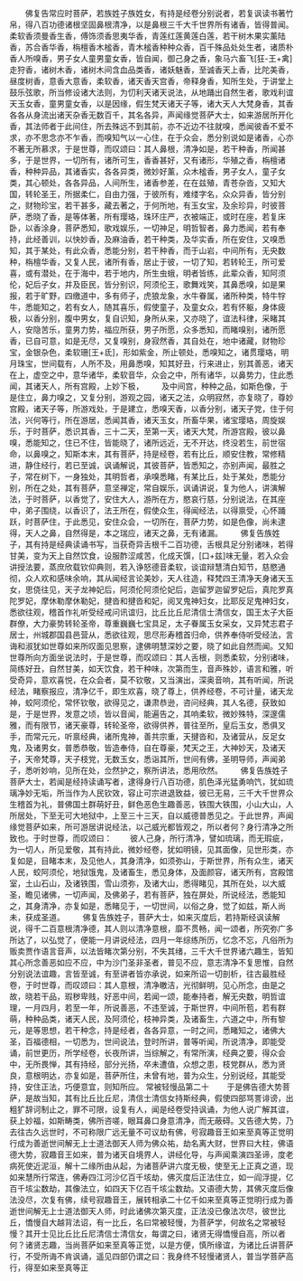 <!-- { "loadSidebar": true } -->
　　佛复告常应时菩萨，若族姓子族姓女，有持是经卷分别说者，若复讽读书著竹帛，得八百功德诸根坚固鼻根清净，以是鼻根三千大千世界所有诸香，皆得普闻。柔软香须曼香生香，傅饰须香思夷华香，青莲红莲黄莲白莲，若干树木果实薰陆香，苏合香华香，栴檀香木榓香，青木榓香种种众香，百千殊品处处生者，诸质朴香人所嗅香，男子女人童男童女香，皆自闻，御己身之香，象马六畜飞[狂-王+禽]走狩香，诸树木香，诸树木间含血品类香，诸妖魅香，至诚香天上香，比陀美香，昼度树香，意香大意香，柔软香，诸天香天宫香，帝释身香，知所生处，于讲堂上鼓乐弦歌，所当修设诸大法则，为忉利天诸天说法，从地踊出自然生者，歌戏利谊天玉女香，童男童女香，以是因缘，假生梵天诸天子等，诸大天人大梵身香，其香各各从身流出诸天杂香无数百千，其名各异，声闻缘觉菩萨大士，如来游居所开化香，其法师者于此间住，所去殊远不到其前，亦不近边不往就嗅，悉闻彼香不爱不求，亦不思念亦不乍香，而嗅知气以一心住，在于众会，悉分别说如是诸香，心亦不著无所慕求，于是世尊，而叹颂曰：其人鼻根，清净如是，若干种香，所闻甚多，于是世界，一切所有，诸所可生，香香甚好，又有诸形，华殖之香，栴檀诸香，种种异品，其诸香实，各各异类，微妙好薰，众木榓香，男子女人，童子女类，其心顿处，各各异品，人间所生，诸香参差，在在兹殖，青苍杂沓，又知大国，转轮圣王，所据柔仁，自由力强，于彼所有，难缕字名，众众异香，皆分别之，财物珍宝，若干甚多，藏去著之，于何所地，有玉女宝，及余珍异，时彼菩萨，悉晓了香，是等体著，所有璎珞，珠环庄严，衣被端正，或时在座，若复床卧，以香涂身，菩萨悉知，歌戏娱乐，一切神足，明哲智者，鼻力悉闻，若有奉持，此经善训，以快妙香，及麻油香，若干种类，及华实香，所在安住，又嗅悉知，其于某处，有此众香，悉能分别，若干种香，而于山岩，中间所有，无央数种，栴檀华香，又复人民，诸所有香，居止于彼，一切了知，若转轮王，所可爱喜，或有潜处，在于海中，若于地内，所生虫蛾，明者皆练，此辈众香，知阿须伦，妃后子女，并及臣民，皆分别识，阿须伦王，歌舞戏笑，其鼻悉嗅，如是果报，若于旷野，四缴道中，多有师子，虎狼龙象，水牛眷属，诸所种类，特牛牸牛，悉能知之，若有女人，随其喜乐，假使童子，及童女众，若有怀躯，身体疲极，以香分别，腹中男女，复自识知，身所从来，又亦晓了，谊法科律，采睹其人，安隐苦乐，童男力势，福应所获，男子所愿，众多悉知，而睹嗅别，诸所愿香，已自可意，如是无尽，又复嗅别，身寂然香，其自处在，地中诸藏，财物珍宝，金银杂色，柔软珊[王+氐]，形如紫金，所止顿处，悉嗅知之，诸贯璎珞，明月珠宝，世间载有，人所不及，用鼻悉嗅，知其好丑，行来进止，别其善恶，诸天在上，虚空之中，意华诸华，柔软音华，众会之中，所有诸华，以鼻势力，住此悉闻，其诸天人，所有宫殿，上妙下极，
　　及中间宫，种种之品，如斯色像，于是住立，鼻力嗅之，又复分别，游观之园，诸天之法，众明寂然，亦复晓了，尊妙宫殿，诸天子等，所游戏处，于是建立，悉嗅天香，以香分别，诸天子党，住于何法，兴何等行，所在游居，悉闻其香，诸天玉女，所畜华果，诸宝璎珞，周旋娱乐，于时菩萨，悉识其香，三十二天，至第一天，诸天大梵，所游宫殿，彼以鼻嗅，悉能知之，住已不住，皆能晓了，诸所远近，无不开达，终没若生，前世宿命，以鼻嗅之，知斯本末，其有菩萨，持是经卷，若有比丘，顺安住教，常修精进，静住经行，若已至诚，讽诵解说，其彼菩萨，皆悉知之，亦别声闻，最胜之子，常在树下，一身独处，其明哲者，承嗅悉睹，有某比丘，处于某处，悉能分别，所在之处，其有菩萨，意坚禅定，常自娱乐，讽诵讲说，复为他人，讲演解法，于时菩萨，以香觉了，安住大人，游所在方，愍哀行慈，分别说法，在其座中，弟子围绕，以香识了，法王所在，假使众生，得闻经法，以得禀受，心怀踊跃，时菩萨住，于此悉见，安住众会，一切所在，菩萨力势，如是色像，尚未逮得，天人之鼻，自然得是，本之瑞应，诸天之鼻，无有诸漏。
　　佛复告族姓子，其有持是经典读诵书写，当获奇异舌根千二百功德，舌根具足分别诸味，若得甘美，变为天上自然饮食，设服酢涩咸苦，化成天馔，[口+兹]味无量，若入众会讲授法要，蒸庶欣载钦仰典则，若入诤怒德音柔软，谈谊辩慧清白知节，慈愍通彻，众人欢和感味余响，其从闻经言论美妙，天人往造，释梵四王清净天身诸天玉女，思侥往见，天子龙神妃后，阿须伦阿须伦妃后，迦留罗迦留罗妃后，真陀罗真陀罗妃，摩休勒摩休勒妃，揵沓和揵沓和妃，阅叉鬼神妇女，比耶反足鬼神妇女，悉欲往观，稽首作礼听受经戒问讯谊归，比丘比丘尼清信士清信女，国王太子大臣群僚，大力豪势转轮圣帝，尊重巍巍七宝具足，太子眷属玉女采女，又异梵志君子居士，州城郡国县邑营从，悉欲往观，思尽形寿稽首归命，供养奉侍听受经法，言诲和淑犹如世尊如来所叹面见思察，逮佛明慧深妙之要，晓了如此自然而闻。又知世尊所向方面坐说法时，于是世尊，而叹颂曰：其人舌根，则悉柔软，分别诸味，简练好丑，自然甘美，如天饮食，若干种味，次第而生，音声殊妙，语言和雅，听受奇异，意欢喜悦，在众会者，莫不钦敬，又当演出，深奥音响，其有听闻，所说经法，睹察报应，清净亿千，即生欢喜，晓了尊上，供养经卷，不可计量，诸天龙神，蛟阿须伦，常怀钦敬，欲得见之，谦肃恭逊，咨问经典，其人名德，获致如是，于是世界，发意之顷，皆以音闻，能遍告之，其响柔软，微妙殊特，深邃儒雅，而有限节，诸天豪尊，转轮圣帝，欲得供养，普往至所，皇后玉女，悉俱叉手，而常元元，听禀经典，诸所鬼神，善共宗重，天揵沓和，及诸营从，反足女鬼，及诸男女，普悉恭敬，皆造奉侍，自在尊豪，梵天之王，大神妙天，及诸天子，天帝梵尊，天子枝党，无数玉女，悉诣其所，世间有佛，圣明导师，声闻弟子，悉听妙响，见所在处，佥然护之，察所讲法，悉用欣然。
　　佛复告族姓子菩萨大士，若闻是经持读诵写者，逮得身行八百功德，肌色泽光猛勇响饩，犹如琉璃净妙无垢，所当作为人民钦效，容止可宗进退致益，彼已无易，三千大千世界众生稽首为礼，普佛国土群萌好丑，鲜色恶色生趣善恶，铁围大铁围，小山大山，人所居处，下至无可大地狱中，上至三十三天，自以威德普悉见之。于此世界，声闻缘觉菩萨如来，所可游居讲说经法，以己威光都皆观之，所以者何？身行清净之所致也。于时世尊，而叹颂曰：
　　彼人己身，所行清净，譬如琉璃，而无瑕疵，为一切人，所见爱敬，其有持此，微妙经卷，犹如明镜，见其面像，见世形类，亦复如是，目睹本末，及见他人，其身清净，如须弥山，于斯世界，所有众生，诸天人民，蛟阿须伦，地狱饿鬼，及诸畜生，悉见身体，及面颜容，诸天所有，宫殿馆室，土山石山，及诸铁围，雪山须弥，及诸大山，悉得睹见，其所在处，以大威圣，瞻见诸佛，一切声闻，及佛弟子，若有菩萨，独在屏处，所说经法，悉能知之，其身清净，亦复如是，悉睹见于，一切世间，以俗之身，觉了如兹，斯人尚未，获成圣道。
　　佛复告族姓子，菩萨大士，如来灭度后，若持斯经讽读解说，得千二百意根清净德，其人则以清净意根，靡不贯畅，闻一颂者，所究弥广多所达了，以弘觉了，便能一月讲说经法，四月一年综练所历，忆念不忘，凡俗所为贩卖贾作语言音声，以法皆睹次第分别，不失其绪，三千大千世界诸六趣生，皆知其心所念善恶如应不应，中为沙门圣非圣者，普见不应，意志清净不复思惟，自然分别说法谊趣，言皆至诚，有至讲者皆亦承说，如来所诏一切剖析，往古最胜经卷，于时世尊，而叹颂曰：其人意根，清净皦洁，光彻鲜明，见心所念，由是之故，晓若干品，瑕秽卑贱，好恶中间，若闻一颂，能奉持者，解无央数，明哲谊理，一月四月，若至一年，所说善恶，不违至诚，于斯世界，中间所苞，若有群萌，种种品类，诸天人民，及阿须伦，枝神异类，及诸畜生，六道之中，所有黎元，是等思想，若干种念，持是经者，各各异意，一时之间，悉睹知之，诸佛大圣，百福德相，一切悉为，世间说法，登时所讲，普等听闻，所说清净，即能受诵，前世更历，所学经卷，长夜所讲，当综解之，有常所演，经典之要，得众会中，无所畏惮，其有持经，部分光扬，卒未遭值，众想之患，枝党群从，悉为贤良，意根明达，亦复如是，菩萨所住，未曾有地，普为众生，分别说经，其能受持，安住正法，巧便意宜，则知所应。
常被轻慢品第二十
　　于是佛告德大势菩萨，是故当知，其有比丘比丘尼，清信士清信女持斯经典，假使四部骂詈诽谤，出粗犷辞诃制止之，罪不可限，设复有人，闻是经卷受持讽诵，为他人说广解其谊，获上妙福，如斯畴类，佛所咨嗟，眼耳鼻口身意清净，而无蔽碍。又告德大势，乃去往古久远世时，不可称限广远无量不可议劫有佛，号寂趣音王如来至真等正觉明行成为善逝世间解无上士道法御天人师为佛众祐，劫名离大财，世界曰大柱，佛语德大势，寂趣音王如来，普为诸天自境界人，讲经化导，与声闻乘演四圣谛，度老病死使近泥洹，解十二缘所由从起，为诸菩萨讲六度无极，使至无上正真之道，现如来慧所行常连，佛寿四江河沙亿百千垓劫，佛灭度后正法住立，如一阎浮提，亿百千垓尘数劫，其像法立，如四天下亿百千垓尘数劫。又语德大势，其佛灭度后像法没尽，次复有佛，续号寂趣音王，展转相承二十亿千如来至真等正觉明行成为善逝世间解无上士道法御天人师，时此诸佛次第灭度，正法没已像法次尽，彼世比丘，憍慢自大越背法诏，有一比丘，名曰常被轻慢，为菩萨学，何故名之常被轻慢？其开士见比丘比丘尼清信士清信女，每谓之曰，诸贤无得憍慢自高，所以者何？诸贤志趣，当尚菩萨如来至真等正觉，以是方便，慎所缘谊，为诸比丘讲菩萨行，不受所诲不肯讽诵，遥见四部仍谓之曰：我身终不轻慢诸贤人，普当学菩萨高行，得至如来至真等正

